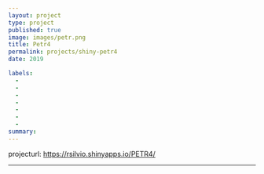 ```yaml
---
layout: project
type: project
published: true
image: images/petr.png
title: Petr4
permalink: projects/shiny-petr4
date: 2019

labels:
  -  
  - 
  - 
  - 
  - 
  - 
  - 
summary: 
---
```


projecturl: https://rsilvio.shinyapps.io/PETR4/

---

